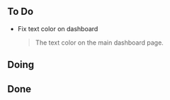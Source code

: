 ## To Do

- Fix text color on dashboard
    > The text color on the main dashboard page. 

## Doing


## Done

